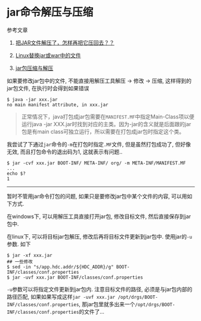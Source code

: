 # jar命令解压与压缩

参考文章

1. [把JAR文件解压了，怎样再把它压回去？？](https://zhidao.baidu.com/question/126789019.html)

2. [Linux替换jar或war中的文件](http://blog.csdn.net/yyhjava/article/details/53895537)

3. [jar包压缩与解压](http://blog.csdn.net/leon__zhou/article/details/8286428)

如果要修改jar包中的文件, 不能直接用解压工具解压 -> 修改 -> 压缩, 这样得到的jar包文件, 在执行时会得到如果错误

```
$ java -jar xxx.jar
no main manifest attribute, in xxx.jar
```

> 正常情况下，java打包成jar包需要在`MANIFEST.MF`中指定Main-Class项以便运行java -jar XXX.jar时找到对应的主类。因为-jar的含义就是后面跟的jar包是有main class可独立运行，所以需要在打包成jar包时指定这个类。

我尝试了下通过`jar`命令的`-m`在打包时指定`.MF`文件, 但是虽然打包成功了, 但好像无效, 而且打包命令的退出码为1, 这就表示有问题..

```
$ jar -cvf xxx.jar BOOT-INF/ META-INF/ org/ -m META-INF/MANIFEST.MF
...
echo $?
1
```

------

暂时不管用jar命令打包的问题, 如果只是要修改jar包中某个文件的内容, 可以用如下方式.

在windows下, 可以用解压工具直接打开jar包, 修改目标文件, 然后直接保存到jar包中.

在linux下, 可以将目标jar包解压, 修改后再将目标文件更新到jar包中. 使用jar的`-u`参数. 如下

```
$ jar -xf xxx.jar
## 一些修改
$ sed -in "s/app.hdc.addr/${HDC_ADDR}/g" BOOT-INF/classes/conf.properties 
$ jar -uvf xxx.jar BOOT-INF/classes/conf.properties
```

`-u`参数可以将指定文件更新到jar包内. 注意目标文件的路径, 必须是与jar包内部的路径匹配, 如果如果写成这样`jar -uvf xxx.jar /opt/drgs/BOOT-INF/classes/conf.properties`, 那jar包里就多出来一个`/opt/drgs/BOOT-INF/classes/conf.properties`的文件了...